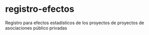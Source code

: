 # registro-efectos
Registro para efectos estadísticos de los proyectos de proyectos de asociaciones público privadas
